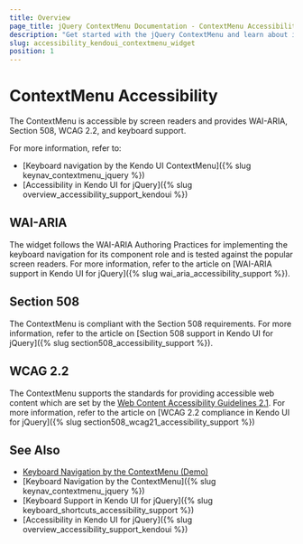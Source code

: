 ```yaml
---
title: Overview
page_title: jQuery ContextMenu Documentation - ContextMenu Accessibility
description: "Get started with the jQuery ContextMenu and learn about its accessibility support for WAI-ARIA, Section 508, and WCAG 2.2."
slug: accessibility_kendoui_contextmenu_widget
position: 1
---
```


# ContextMenu Accessibility

The ContextMenu is accessible by screen readers and provides WAI-ARIA, Section 508, WCAG 2.2, and keyboard support.

For more information, refer to:
* [Keyboard navigation by the Kendo UI ContextMenu]({% slug keynav_contextmenu_jquery %})
* [Accessibility in Kendo UI for jQuery]({% slug overview_accessibility_support_kendoui %})

## WAI-ARIA

The widget follows the WAI-ARIA Authoring Practices for implementing the keyboard navigation for its component role and is tested against the popular screen readers. For more information, refer to the article on [WAI-ARIA support in Kendo UI for jQuery]({% slug wai_aria_accessibility_support %}).

## Section 508

The ContextMenu is compliant with the Section 508 requirements. For more information, refer to the article on [Section 508 support in Kendo UI for jQuery]({% slug section508_accessibility_support %}).

## WCAG 2.2

The ContextMenu supports the standards for providing accessible web content which are set by the [Web Content Accessibility Guidelines 2.1](https://www.w3.org/TR/WCAG/). For more information, refer to the article on [WCAG 2.2 compliance in Kendo UI for jQuery]({% slug section508_wcag21_accessibility_support %})

## See Also

* [Keyboard Navigation by the ContextMenu (Demo)](https://demos.telerik.com/kendo-ui/menu/context-menu-keyboard-navigation)
* [Keyboard Navigation by the ContextMenu]({% slug keynav_contextmenu_jquery %})
* [Keyboard Support in Kendo UI for jQuery]({% slug keyboard_shortcuts_accessibility_support %})
* [Accessibility in Kendo UI for jQuery]({% slug overview_accessibility_support_kendoui %})
